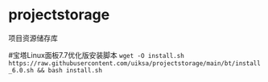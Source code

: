 # projectstorage
项目资源储存库

#宝塔Linux面板7.7优化版安装脚本
`wget -O install.sh https://raw.githubusercontent.com/uiksa/projectstorage/main/bt/install_6.0.sh && bash install.sh`
